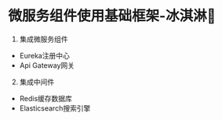 # 微服务组件使用基础框架-冰淇淋🍦
1. 集成微服务组件
  - Eureka注册中心
  - Api Gateway网关
2. 集成中间件
  - Redis缓存数据库
  - Elasticsearch搜索引擎
